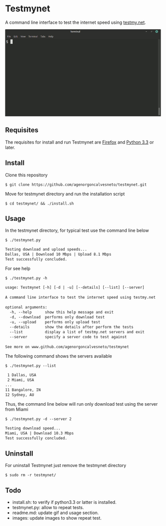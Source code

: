 # Testmynet

A command line interface to test the internet speed using [testmy.net](https://testmy.net).

<img src=images/testmynet.gif width=700>


## Requisites

The requisites for install and run Testmynet are [Firefox](https://www.mozilla.org/en-US/firefox/new/) and [Python 3.3](https://www.python.org/downloads/) or later.


## Install

Clone this repository
```
$ git clone https://github.com/agenorgoncalvesneto/testmynet.git
```
Move for testmynet directory and run the installation script
```
$ cd testmynet/ && ./install.sh
```


## Usage

In the testmynet directory, for typical test use the command line below
```
$ ./testmynet.py
```
```
Testing download and upload speeds...
Dallas, USA | Download 10 Mbps | Upload 8.1 Mbps
Test successfully concluded.
```

For see help
```
$ ./testmynet.py -h
```
```
usage: Testmynet [-h] [-d | -u] [--details] [--list] [--server]

A command line interface to test the internet speed using testmy.net

optional arguments:
  -h, --help      show this help message and exit
  -d, --download  performs only download test
  -u, --upload    performs only upload test
  --details       show the details after perform the tests
  --list          display a list of testmy.net servers and exit
  --server        specify a server code to test against

See more on www.github.com/agenorgoncalvesneto/testmynet
```
The following command shows the servers available
```
$ ./testmynet.py --list
```
```
 1 Dallas, USA
 2 Miami, USA
...
11 Bangalore, IN
12 Sydney, AU
```
Thus, the command line below will run only download test using the server from Miami
```
$ ./testmynet.py -d --server 2
```
```
Testing download speed...
Miami, USA | Download 10.3 Mbps
Test successfully concluded.
```


## Uninstall

For uninstall Testmynet just remove the testmynet directory
```
$ sudo rm -r testmynet/
```


## Todo

* install.sh: to verify if python3.3 or latter is installed.
* testmynet.py: allow to repeat tests.
* readme.md: update gif and usage section.
* images: update images to show repeat test.
